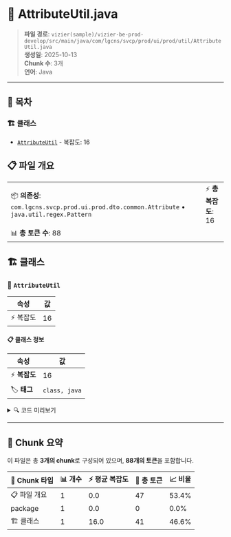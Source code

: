 # 📄 AttributeUtil.java

> **파일 경로**: `vizier(sample)/vizier-be-prod-develop/src/main/java/com/lgcns/svcp/prod/ui/prod/util/AttributeUtil.java`  
> **생성일**: 2025-10-13  
> **Chunk 수**: 3개  
> **언어**: Java
---

## 📑 목차

### 🏗️ 클래스
- [`AttributeUtil`](#class-attributeutil) - 복잡도: 16

## 📋 파일 개요

| | |
|--|--|
| 📦 **의존성**: `com.lgcns.svcp.prod.ui.prod.dto.common.Attribute` • `java.util.regex.Pattern` | ⚡ **총 복잡도**: 16 |
| 📊 **총 토큰 수**: 88 |  |



## 🏗️ 클래스

### <a id="class-attributeutil"></a>🎯 `AttributeUtil`

| 속성 | 값 |
|------|----|
| ⚡ 복잡도 | 16 |



#### 📋 클래스 정보

| 속성 | 값 |
|------|----|
| ⚡ **복잡도** | 16 || 📍 **라인 범위** | 7-7 |
| 🏷️ **태그** | `class, java` |

<details>
<summary>🔍 코드 미리보기</summary>

```java
public class AttributeUtil {
    public static Attribute createAttribute(String value) {
        return new Attribute(value, null);
    }

    public static String camelToSnake(String str) {
        return Pattern.compile("([a-z])([A-Z]+)")
                .matcher(str)
                .replaceAll("$1_$2")
                .toLowerCase();
    }

    public static String snakeToCamel(String str) {
        return Pattern.compile("_([a-z])")
                .matcher(str)
                .replaceAll(m -> m.group(1).toUpperCase());
    }
}...
```

**Chunk 정보**
- 🆔 **ID**: `cf08f73900c2`
- 📍 **라인**: 7-7
- 📊 **토큰**: 41
- 🏷️ **태그**: `class, java`

</details>

---





## 🧩 Chunk 요약

이 파일은 총 **3개의 chunk**로 구성되어 있으며, **88개의 토큰**을 포함합니다.

| 🧩 Chunk 타입 | 📊 개수 | ⚡ 평균 복잡도 | 📝 총 토큰 | 📈 비율 |
|---------------|--------|-------------|----------|--------|
| 📋 파일 개요 | 1 | 0.0 | 47 | 53.4% |
| package | 1 | 0.0 | 0 | 0.0% |
| 🏗️ 클래스 | 1 | 16.0 | 41 | 46.6% |

